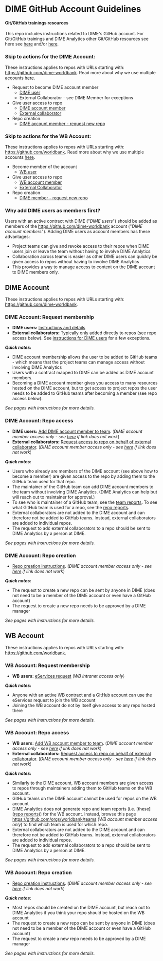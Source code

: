 # DIME GitHub Account Guidelines

#### Git/GitHub trainings resources

This repo includes instructions related to DIME's GitHub account.
For Git/GitHub trainings and DIME Analytics other
Git/GitHub resources see here see
[here](https://osf.io/e54gy/)
and/or [here](https://github.com/worldbank/dime-github-trainings).  

### Skip to actions for the DIME Account:
These instructions applies to repos with URLs starting with:
https://github.com/dime-worldbank.
Read more about why we use multiple accounts [here](../resources/why-mutliple-accounts.md).

* Request to become DIME account member
  * [DIME user](#dime-become-internal-member)
  * External Collaborator - see DIME Member for exceptions
* Give user access to repo
  * [DIME account member](#dime-request-external-access)
  * [External collaborator](#dime-request-external-access)
* Repo creation
  * [DIME account member - request new repo](#repo-creation)

###  Skip to actions for the WB Account:
These instructions applies to repos with URLs starting with:
https://github.com/worldbank.
Read more about why we use multiple accounts [here](../resources/why-mutliple-accounts.md).

* Become member of the account
  * [WB user](#dime-become-internal-member)
* Give user access to repo
  * [WB account member](#dime-become-internal-member)
  * [External Collaborator](#dime-request-external-access)
* Repo creation
  * [DIME member - request new repo](#repo-creation)

### Why add DIME users as members first?

Users with an active contract with DIME ("_DIME users_")
should be added as members of
the https://github.com/dime-worldbank account ("_DIME account members_").
Adding DIME users as account members has these advantages:

* Project teams can give and revoke access to their repos when DIME users join or leave the team without having to involve DIME Analytics
* Collaboration across teams is easier as other DIME users can
quickly be given access to repos without having to involve DIME Analytics
* This provides a way to manage access to content
on the DIME account to DIME members only.

## DIME Account

These instructions applies to repos with URLs starting with:
https://github.com/dime-worldbank.

### DIME Account: Request membership

* **DIME users:** [Instructions and details](../instructions/dime-become-member.md).
* **External collaborators:** Typically only added directly to repos (see repo access below). See [instructions for DIME users](../instructions/dime-become-member.md) for a few exceptions.

**_Quick notes:_**
* DIME account membership allows the user to be added to GitHub teams - which means that the project teams can manage access without involving DIME Analytics
* Users with a contract mapped to DIME can be added as DIME account members.
* Becoming a DIME account member gives you access to many resources hosted on the DIME account, but to get access to project repos the user needs to be added to GitHub teams after becoming a member (see repo access below).

_See pages with instructions for more details._

### DIME Account: Repo access

* **DIME users:** [Add DIME account member to team](LINKLINK). (_DIME account member access only - see [here](../resources/dime-only-resources.md) if link does not work_)
* **External collaborators:** [Request access to repo on behalf of external collaborator](LINKLINK). (_DIME account member access only - see [here](../resources/dime-only-resources.md) if link does not work_)

**_Quick notes:_**
* Users who already are members of the DIME account (see above how to become a member) are given access to the repo by adding them to the GitHub team used for that repo.
* The maintainer of the GitHub team can add DIME account members to the team without involving DIME Analytics. (DIME Analytics can help but will reach out to maintainer for approval.)
* To see who is maintainer of a GitHub team,
see the [team reports](https://github.com/dime-worldbank/dime-account-admin-private/tree/main/reports/team-reports).
To see what GitHub team is used for a repo,
see the [repo reports](https://github.com/dime-worldbank/dime-account-admin-private/tree/main/reports/repo-reports).
* External collaborators are not added to the DIME account and can therefore not be added to GitHub teams. Instead, external collaborators are added to individual repos.
* The request to add external collaborators to a repo should be sent to DIME Analytics by a person at DIME.

_See pages with instructions for more details._

### DIME Account: Repo creation

* [Repo creation instructions](LINKLINK). (_DIME account member access only - see [here](../resources/dime-only-resources.md) if link does not work_)

**_Quick notes:_**
* The request to create a new repo can be sent by anyone in DIME (does not need to be a member of the DIME account or even have a GitHub account)
* The request to create a new repo needs to be approved by a DIME manager

_See pages with instructions for more details._

## WB Account

These instructions applies to repos with URLs starting with:
https://github.com/worldbank.

### WB Account: Request membership

* **WB users:** [eServices request](https://worldbankgroup.service-now.com/wbg?id=wbg_sc_catalog&sys_id=910e1739db1a54903c5960ab13961912) (_WB intranet access only_)

**_Quick notes:_**
* Anyone with an active WB contract and a GitHub account can use the eServices request to join the WB account
* Joining the WB account do not by itself give access to any repo hosted there

_See pages with instructions for more details._

### WB Account: Repo access

* **WB users:** [Add WB account member to team](LINKLINK). (_DIME account member access only - see [here](../resources/dime-only-resources.md) if link does not work_)
* **External collaborators:** [Request access to repo on behalf of external collaborator](LINKLINK). (_DIME account member access only - see [here](../resources/dime-only-resources.md) if link does not work_)

**_Quick notes:_**
* Similarly to the DIME account, WB account members are given access to repos through maintainers adding them to GitHub teams on the WB account.
* GitHub teams on the DIME account cannot be used for repos on the WB account
* DIME Analytics does not generate repo and team reports
(i.e. [these]([repo reports](https://github.com/dime-worldbank/dime-account-admin-private/tree/main/reports))) for the WB account.
Instead, browse this page https://github.com/orgs/worldbank/teams (_WB account member access only_) to find which team is used for which repo.
* External collaborators are not added to the DIME account and can therefore not be added to GitHub teams. Instead, external collaborators are added to individual repos.
* The request to add external collaborators to a repo should be sent to DIME Analytics by a person at DIME.

_See pages with instructions for more details._

### WB Account: Repo creation

* [Repo creation instructions](LINKLINK). (_DIME account member access only - see [here](../resources/dime-only-resources.md) if link does not work_)

**_Quick notes:_**
* Most repos should be created on the DIME account, but reach out to DIME Analytics if you think your repo should be hosted on the WB account
* The request to create a new repo can be sent by anyone in DIME (does not need to be a member of the DIME account or even have a GitHub account)
* The request to create a new repo needs to be approved by a DIME manager

_See pages with instructions for more details._
